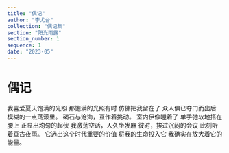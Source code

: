 ```yaml
---
title: "偶记"
author: "李尤台"
collection: "偶记集"
section: "阳光雨露"
section_number: 1
sequence: 1
date: "2023-05"
---
```


# 偶记

我喜爱夏天饱满的光照
那饱满的光照有时
仿佛把我留在了
众人俱已夺门而出后
模糊的一点荡漾里。
碣石与沧海，互作着挑动。
室内伊像睡着了
单手弛软地搭在腰上
正显出均匀的起伏
我激荡空话，人久坐发麻
彼时，挨过沉闷的会议
此刻听着亘古夜雨。
它选出这个时代重要的价值
将我的生命投入它
我确实在放大着它的能量。
